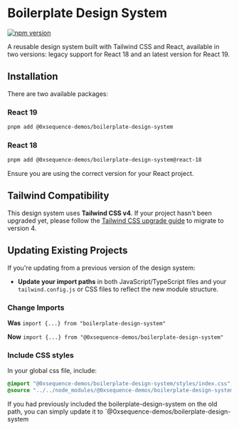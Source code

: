 # Boilerplate Design System

[![npm version](https://badge.fury.io/js/@0xsequence-demos%2Fboilerplate-design-system.svg)](https://badge.fury.io/js/@0xsequence-demos%2Fboilerplate-design-system)

A reusable design system built with Tailwind CSS and React, available in two versions: legacy support for React 18 and an latest version for React 19.

## Installation

There are two available packages:

### React 19

```bash
pnpm add @0xsequence-demos/boilerplate-design-system
```

### React 18

```bash
pnpm add @0xsequence-demos/boilerplate-design-system@react-18
```

Ensure you are using the correct version for your React project.

## Tailwind Compatibility

This design system uses **Tailwind CSS v4**. If your project hasn't been upgraded yet, please follow the [Tailwind CSS upgrade guide](https://tailwindcss.com/docs/upgrade-guide) to migrate to version 4.

## Updating Existing Projects

If you're updating from a previous version of the design system:

- **Update your import paths** in both JavaScript/TypeScript files and your `tailwind.config.js` or CSS files to reflect the new module structure.

### Change Imports

**Was**
`import {...} from "boilerplate-design-system"`

**Now**
`import {...} from "@0xsequence-demos/boilerplate-design-system"`

### Include CSS styles

In your global css file, include:

``` css
@import "@0xsequence-demos/boilerplate-design-system/styles/index.css";
@source "../../node_modules/@0xsequence-demos/boilerplate-design-system";
```

If you had previously included the boilerplate-design-system on the old path, you can simply update it to `@0xsequence-demos/boilerplate-design-system
